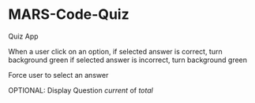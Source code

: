# MARS-Code-Quiz

Quiz App

When a user click on an option,
if selected answer is correct, turn background green
if selected answer is incorrect, turn background green

Force user to select an answer

OPTIONAL: Display Question *current* of *total*